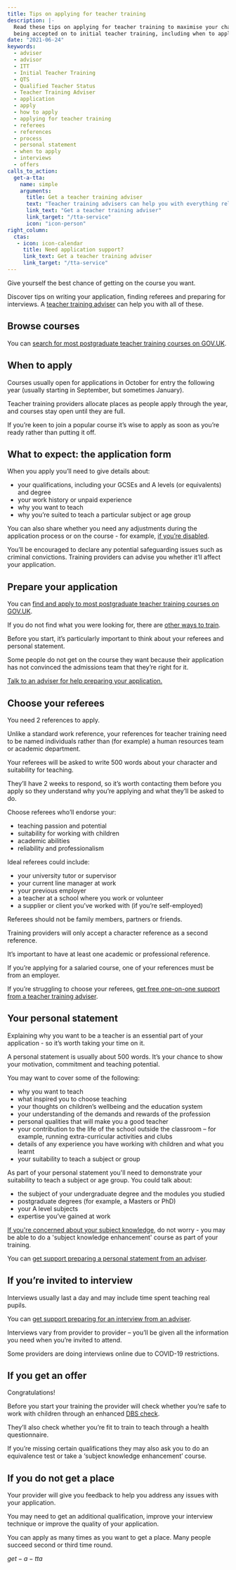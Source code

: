 ```yaml
---
title: Tips on applying for teacher training
description: |-
  Read these tips on applying for teacher training to maximise your chances of 
  being accepted on to initial teacher training, including when to apply for teaching training, how to write a good application, how to ensure you choose the right references, your personal statement and what to do if you get invited to interview.
date: "2021-06-24"
keywords:
  - adviser
  - advisor
  - ITT
  - Initial Teacher Training
  - QTS
  - Qualified Teacher Status
  - Teacher Training Adviser
  - application
  - apply
  - how to apply
  - applying for teacher training
  - referees
  - references
  - process
  - personal statement
  - when to apply
  - interviews
  - offers
calls_to_action:
  get-a-tta:
    name: simple
    arguments:
      title: Get a teacher training adviser
      text: "Teacher training advisers can help you with everything related to applying for teacher training."
      link_text: "Get a teacher training adviser"
      link_target: "/tta-service"
      icon: "icon-person"
right_column:
  ctas:
   - icon: icon-calendar
     title: Need application support?
     link_text: Get a teacher training adviser
     link_target: "/tta-service"
---
```


Give yourself the best chance of getting on the course you want.

Discover tips on writing your application, finding referees and preparing for
interviews. A [teacher training adviser](/tta-service) can help you with all of these.

## Browse courses

You can [search for most postgraduate teacher training courses on GOV.UK](https://www.gov.uk/find-postgraduate-teacher-training-courses).

## When to apply

Courses usually open for applications in October for entry the following year
(usually starting in September, but sometimes January).

Teacher training providers allocate places as people apply through the year,
and courses stay open until they are full.

If you’re keen to join a popular course it’s wise to apply as soon as you’re
ready rather than putting it off.

## What to expect: the application form

When you apply you’ll need to give details about:

* your qualifications, including your GCSEs and A levels (or equivalents) and degree
* your work history or unpaid experience
* why you want to teach
* why you’re suited to teach a particular subject or age group

You can also share whether you need any adjustments during the application
process or on the course - for example, [if you’re disabled](/get-support-training-to-teach-if-you-are-disabled).

You’ll be encouraged to declare any potential safeguarding issues such as
criminal convictions. Training providers can advise you whether it’ll affect
your application.

## Prepare your application

You can [find and apply to most postgraduate teacher training courses on GOV.UK](https://www.gov.uk/find-postgraduate-teacher-training-courses).

If you do not find what you were looking for, there are [other ways to train](/ways-to-train).

Before you start, it’s particularly important to think about your referees and
personal statement.

Some people do not get on the course they want because their application has
not convinced the admissions team that they’re right for it.

[Talk to an adviser for help preparing your application.](/tta-service)

## Choose your referees

You need 2 references to apply.

Unlike a standard work reference, your references for teacher training need to
be named individuals rather than (for example) a human resources team or
academic department.

Your referees will be asked to write 500 words about your character and
suitability for teaching.

They’ll have 2 weeks to respond, so it’s worth contacting them before you apply
so they understand why you’re applying and what they’ll be asked to do.

Choose referees who’ll endorse your:

* teaching passion and potential
* suitability for working with children
* academic abilities
* reliability and professionalism

Ideal referees could include:

* your university tutor or supervisor
* your current line manager at work
* your previous employer
* a teacher at a school where you work or volunteer
* a supplier or client you’ve worked with (if you’re self-employed)

Referees should not be family members, partners or friends.

Training providers will only accept a character reference as a second reference.

It’s important to have at least one academic or professional reference.

If you’re applying for a salaried course, one of your references must be from
an employer.

If you’re struggling to choose your referees, [get free one-on-one support from a
teacher training adviser](/tta-service).

## Your personal statement

Explaining why you want to be a teacher is an essential part of your application - so
it’s worth taking your time on it.

A personal statement is usually about 500 words. It’s your chance to show your
motivation, commitment and teaching potential.

You may want to cover some of the following:

* why you want to teach
* what inspired you to choose teaching
* your thoughts on children’s wellbeing and the education system
* your understanding of the demands and rewards of the profession
* personal qualities that will make you a good teacher
* your contribution to the life of the school outside the classroom – for
  example, running extra-curricular activities and clubs
* details of any experience you have working with children and what you learnt
* your suitability to teach a subject or group

As part of your personal statement you'll need to demonstrate your suitability to teach a subject or age group. You could talk about:

* the subject of your undergraduate degree and the modules you studied
* postgraduate degrees (for example, a Masters or PhD)
* your A level subjects
* expertise you’ve gained at work

[If you're concerned about your subject knowledge](/improve-your-subject-knowledge), do not worry - you may be able to do a 'subject knowledge enhancement' course as part of your training.

You can [get support preparing a personal statement from an adviser](/tta-service).

## If you’re invited to interview

Interviews usually last a day and may include time spent teaching real pupils.

You can [get support preparing for an interview from an adviser](/tta-service).

Interviews vary from provider to provider – you’ll be given all the information
you need when you’re invited to attend.

Some providers are doing interviews online due to COVID-19 restrictions.

## If you get an offer

Congratulations!

Before you start your training the provider will check whether you’re safe to work
with children through an enhanced [DBS check](https://www.gov.uk/government/organisations/disclosure-and-barring-service/about).

They’ll also check whether you’re fit to train to teach through a health questionnaire.

If you’re missing certain qualifications they may also ask you to do an
equivalence test or take a ‘subject knowledge enhancement’ course.

## If you do not get a place

Your provider will give you feedback to help you address any issues with your application.

You may need to get an additional qualification, improve your interview
technique or improve the quality of your application.

You can apply as many times as you want to get a place. Many people succeed
second or third time round.

$get-a-tta$